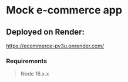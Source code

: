 # Mock e-commerce app

## Deployed on Render:

https://ecommerce-pv3u.onrender.com/

### Requirements

> Node 16.x.x